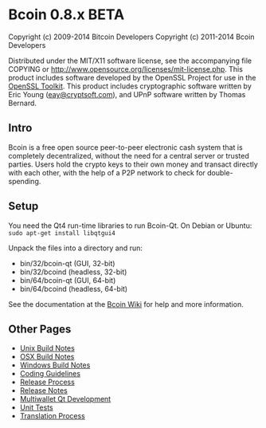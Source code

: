 Bcoin 0.8.x BETA
====================

Copyright (c) 2009-2014 Bitcoin Developers
Copyright (c) 2011-2014 Bcoin Developers

Distributed under the MIT/X11 software license, see the accompanying
file COPYING or http://www.opensource.org/licenses/mit-license.php.
This product includes software developed by the OpenSSL Project for use in the [OpenSSL Toolkit](http://www.openssl.org/). This product includes
cryptographic software written by Eric Young ([eay@cryptsoft.com](mailto:eay@cryptsoft.com)), and UPnP software written by Thomas Bernard.


Intro
---------------------
Bcoin is a free open source peer-to-peer electronic cash system that is
completely decentralized, without the need for a central server or trusted
parties.  Users hold the crypto keys to their own money and transact directly
with each other, with the help of a P2P network to check for double-spending.


Setup
---------------------
You need the Qt4 run-time libraries to run Bcoin-Qt. On Debian or Ubuntu:
	`sudo apt-get install libqtgui4`

Unpack the files into a directory and run:

- bin/32/bcoin-qt (GUI, 32-bit)
- bin/32/bcoind (headless, 32-bit)
- bin/64/bcoin-qt (GUI, 64-bit)
- bin/64/bcoind (headless, 64-bit)

See the documentation at the [Bcoin Wiki](http://bcoin.info)
for help and more information.


Other Pages
---------------------
- [Unix Build Notes](build-unix.md)
- [OSX Build Notes](build-osx.md)
- [Windows Build Notes](build-msw.md)
- [Coding Guidelines](coding.md)
- [Release Process](release-process.md)
- [Release Notes](release-notes.md)
- [Multiwallet Qt Development](multiwallet-qt.md)
- [Unit Tests](unit-tests.md)
- [Translation Process](translation_process.md)
